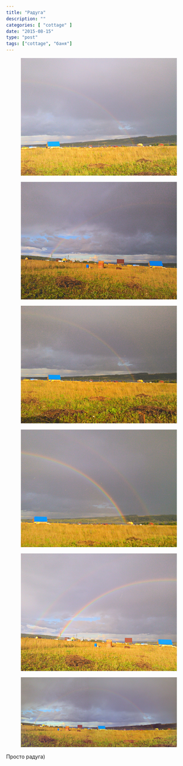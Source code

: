 ```yaml
---
title: "Радуга"
description: ""
categories: [ "cottage" ]
date: "2015-08-15"
type: "post"
tags: ["cottage", "баня"]
---
```


<div class="gallery-item">

<figure><a data-fancybox="gallery" href='/img/2015/08/20150815_184555_HDR.jpg'><img src='/img/2015/08/20150815_184555_HDR.jpg' /></a></figure>

<figure><a data-fancybox="gallery" href='/img/2015/08/20150815_184608_HDR.jpg'><img src='/img/2015/08/20150815_184608_HDR.jpg' /></a></figure>

<figure><a data-fancybox="gallery" href='/img/2015/08/20150815_184617_HDR.jpg'><img src='/img/2015/08/20150815_184617_HDR.jpg' /></a></figure>

<figure><a data-fancybox="gallery" href='/img/2015/08/20150815_184826_HDR.jpg'><img src='/img/2015/08/20150815_184826_HDR.jpg' /></a></figure>

<figure><a data-fancybox="gallery" href='/img/2015/08/20150815_184839_HDR.jpg'><img src='/img/2015/08/20150815_184839_HDR.jpg' /></a></figure>

<figure><a data-fancybox="gallery" href='/img/2015/08/20150815_184555_HDR-PANO.jpg'><img src='/img/2015/08/20150815_184555_HDR-PANO.jpg' /></a></figure>

</div>

Просто радуга)

